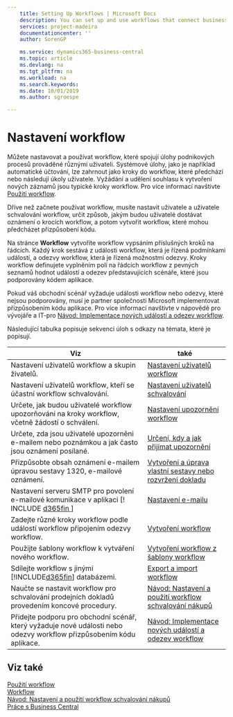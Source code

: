 ```yaml
---
    title: Setting Up Workflows | Microsoft Docs
    description: You can set up and use workflows that connect business-process tasks performed by different users. System tasks, such as automatic posting, can be included as steps in workflows, preceded or followed by user tasks. Requesting and granting approval to create new records are typical workflow steps.
    services: project-madeira
    documentationcenter: ''
    author: SorenGP

    ms.service: dynamics365-business-central
    ms.topic: article
    ms.devlang: na
    ms.tgt_pltfrm: na
    ms.workload: na
    ms.search.keywords:
    ms.date: 10/01/2019
    ms.author: sgroespe

---
```

# Nastavení workflow
Můžete nastavovat a používat workflow, které spojují úlohy podnikových procesů prováděné různými uživateli. Systémové úlohy, jako je například automatické účtování, lze zahrnout jako kroky do workflow, které předchází nebo následují úkoly uživatele. Vyžádání a udělení souhlasu k vytvoření nových záznamů jsou typické kroky workflow. Pro více informací navštivte [Použití workflow](across-use-workflows.md).

Dříve než začnete používat workflow, musíte nastavit uživatele a uživatele schvalování workflow, určit způsob, jakým budou uživatelé dostávat oznámení o krocích workflow, a potom vytvořit workflow, které mohou předcházet přizpůsobení kódu.

Na stránce **Workflow** vytvoříte workflow vypsáním příslušných kroků na řádcích. Každý krok sestává z události workflow, která je řízená podmínkami událostí, a odezvy workflow, která je řízená možnostmi odezvy. Kroky workflow definujete vyplněním polí na řádcích workflow z pevných seznamů hodnot událostí a odezev představujících scénáře, které jsou podporovány kódem aplikace.

Pokud váš obchodní scénář vyžaduje události workflow nebo odezvy, které nejsou podporovány, musí je partner společnosti Microsoft implementovat přizpůsobením kódu aplikace. Pro více informací navštivte v nápovědě pro vývojáře a IT-pro [Návod: Implementace nových událostí a odezev workflow](/dynamics-nav/Walkthrough--Implementing-New-Workflow-Events-and-Responses).

Následující tabulka popisuje sekvenci úloh s odkazy na témata, které je popisují.

| **Viz** | **také** |
|------------|-------------|  
| Nastavení uživatelů workflow a skupin živatelů. | [Nastavení uživatelů workflow](across-how-to-set-up-workflow-users.md) |
| Nastavení uživatelů workflow, kteří se účastní workflow schvalování. | [Nastavení uživatelů schvalování](across-how-to-set-up-approval-users.md) |
| Určete, jak budou uživatelé workflow upozorňováni na kroky workflow, včetně žádostí o schválení. | [Nastavení upozornění workflow](across-setting-up-workflow-notifications.md) |
| Určete, zda jsou uživatelé upozorněni e-mailem nebo poznámkou a jak často jsou oznámení posílané. | [Určení, kdy a jak přijímat upozornění](across-how-to-specify-when-and-how-to-receive-notifications.md) |
| Přizpůsobte obsah oznámení e-mailem úpravou sestavy 1320, e-mailové oznámení. | [Vytvoření a úprava vlastní sestavy nebo rozvržení dokladu](ui-how-create-custom-report-layout.md) |
| Nastavení serveru SMTP pro povolení e-mailové komunikace v aplikaci [! INCLUDE [ d365fin ](includes/d365fin_md.md) ] | [Nastavení e-mailu](admin-how-setup-email.md) |
| Zadejte různé kroky workflow podle událostí workflow připojením odezvy workflow. | [Vytvoření workflow](across-how-to-create-workflows.md) |
| Použijte šablony workflow k vytváření nového workflow. | [Vytvoření workflow z šablony workflow](across-how-to-create-workflows-from-workflow-templates.md) |
| Sdílejte workflow s jinými [!INCLUDE[d365fin](includes/d365fin_md.md)] databázemi. | [Export a import workflow](across-how-to-export-and-import-workflows.md) |
| Naučte se nastavit workflow pro schvalování prodejních dokladů provedením koncové procedury. | [Návod: Nastavení a použití workflow schvalování nákupů](walkthrough-setting-up-and-using-a-purchase-approval-workflow.md) |
| Přidejte podporu pro obchodní scénář, který vyžaduje nové události nebo odezvy workflow přizpůsobením kódu aplikace. | [Návod: Implementace nových událostí a odezev workflow](/dynamics-nav/Walkthrough--Implementing-New-Workflow-Events-and-Responses) |

## Viz také
[Použití workflow](across-use-workflows.md)  
[Workflow](across-workflow.md)  
[Návod: Nastavení a použití workflow schvalování nákupů](walkthrough-setting-up-and-using-a-purchase-approval-workflow.md)  
[Práce s Business Central](ui-work-product.md)
